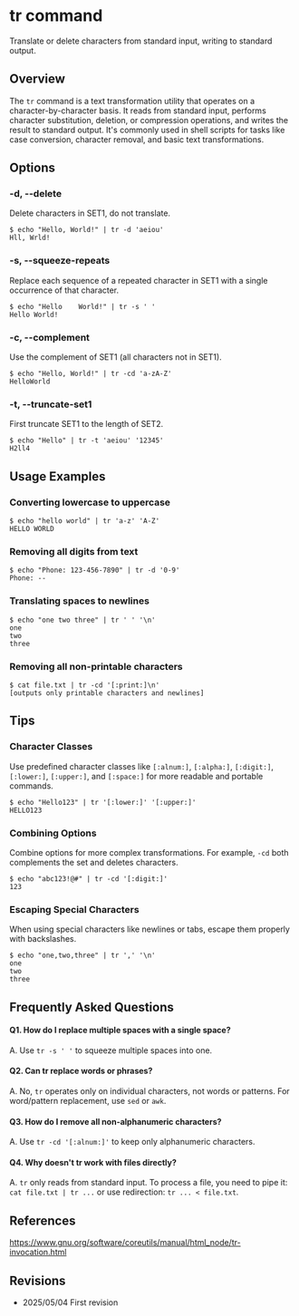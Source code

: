 # tr command

Translate or delete characters from standard input, writing to standard output.

## Overview

The `tr` command is a text transformation utility that operates on a character-by-character basis. It reads from standard input, performs character substitution, deletion, or compression operations, and writes the result to standard output. It's commonly used in shell scripts for tasks like case conversion, character removal, and basic text transformations.

## Options

### **-d, --delete**

Delete characters in SET1, do not translate.

```console
$ echo "Hello, World!" | tr -d 'aeiou'
Hll, Wrld!
```

### **-s, --squeeze-repeats**

Replace each sequence of a repeated character in SET1 with a single occurrence of that character.

```console
$ echo "Hello    World!" | tr -s ' '
Hello World!
```

### **-c, --complement**

Use the complement of SET1 (all characters not in SET1).

```console
$ echo "Hello, World!" | tr -cd 'a-zA-Z'
HelloWorld
```

### **-t, --truncate-set1**

First truncate SET1 to the length of SET2.

```console
$ echo "Hello" | tr -t 'aeiou' '12345'
H2ll4
```

## Usage Examples

### Converting lowercase to uppercase

```console
$ echo "hello world" | tr 'a-z' 'A-Z'
HELLO WORLD
```

### Removing all digits from text

```console
$ echo "Phone: 123-456-7890" | tr -d '0-9'
Phone: --
```

### Translating spaces to newlines

```console
$ echo "one two three" | tr ' ' '\n'
one
two
three
```

### Removing all non-printable characters

```console
$ cat file.txt | tr -cd '[:print:]\n'
[outputs only printable characters and newlines]
```

## Tips

### Character Classes

Use predefined character classes like `[:alnum:]`, `[:alpha:]`, `[:digit:]`, `[:lower:]`, `[:upper:]`, and `[:space:]` for more readable and portable commands.

```console
$ echo "Hello123" | tr '[:lower:]' '[:upper:]'
HELLO123
```

### Combining Options

Combine options for more complex transformations. For example, `-cd` both complements the set and deletes characters.

```console
$ echo "abc123!@#" | tr -cd '[:digit:]'
123
```

### Escaping Special Characters

When using special characters like newlines or tabs, escape them properly with backslashes.

```console
$ echo "one,two,three" | tr ',' '\n'
one
two
three
```

## Frequently Asked Questions

#### Q1. How do I replace multiple spaces with a single space?
A. Use `tr -s ' '` to squeeze multiple spaces into one.

#### Q2. Can tr replace words or phrases?
A. No, `tr` operates only on individual characters, not words or patterns. For word/pattern replacement, use `sed` or `awk`.

#### Q3. How do I remove all non-alphanumeric characters?
A. Use `tr -cd '[:alnum:]'` to keep only alphanumeric characters.

#### Q4. Why doesn't tr work with files directly?
A. `tr` only reads from standard input. To process a file, you need to pipe it: `cat file.txt | tr ...` or use redirection: `tr ... < file.txt`.

## References

https://www.gnu.org/software/coreutils/manual/html_node/tr-invocation.html

## Revisions

- 2025/05/04 First revision